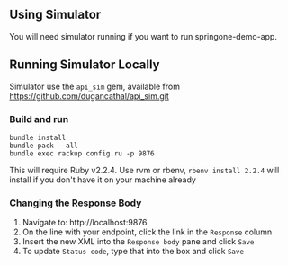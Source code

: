 ## Using Simulator
You will need simulator running if you want to run springone-demo-app.

## Running Simulator Locally
Simulator use the `api_sim` gem, available from https://github.com/dugancathal/api_sim.git

### Build and run 
```
bundle install
bundle pack --all
bundle exec rackup config.ru -p 9876
```
  This will require Ruby v2.2.4. Use rvm or rbenv, `rbenv install 2.2.4` will install if you don't have it on your machine already

### Changing the Response Body
1. Navigate to: http://localhost:9876
1. On the line with your endpoint, click the link in the `Response` column
1. Insert the new XML into the `Response body` pane and click `Save`
1. To update `Status code`, type that into the box and click `Save`
